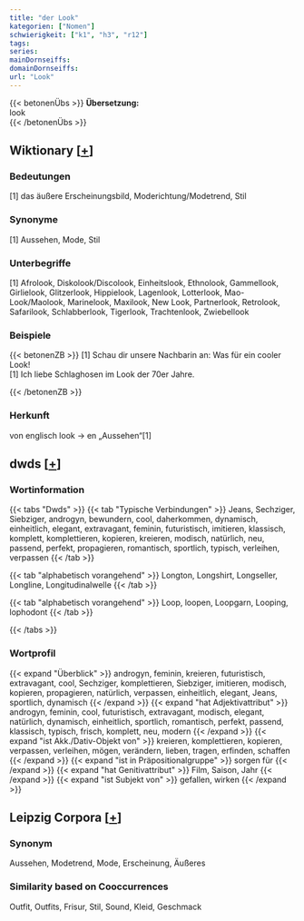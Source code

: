 ```yaml
---
title: "der Look"
kategorien: ["Nomen"]
schwierigkeit: ["k1", "h3", "r12"]
tags:
series:
mainDornseiffs:
domainDornseiffs:
url: "Look"
---
```


{{< betonenÜbs >}}
**Übersetzung:**  
look  
{{< /betonenÜbs >}}

## Wiktionary [[+](https://de.wiktionary.org/wiki/Look)]

### Bedeutungen
[1] das äußere Erscheinungsbild, Moderichtung/Modetrend, Stil  

### Synonyme
[1] Aussehen, Mode, Stil  

### Unterbegriffe
[1] Afrolook, Diskolook/Discolook, Einheitslook, Ethnolook, Gammellook, Girlielook, Glitzerlook, Hippielook, Lagenlook, Lotterlook, Mao-Look/Maolook, Marinelook, Maxilook, New Look, Partnerlook, Retrolook, Safarilook, Schlabberlook, Tigerlook, Trachtenlook, Zwiebellook  

### Beispiele
{{< betonenZB >}}
[1] Schau dir unsere Nachbarin an: Was für ein cooler Look!  
[1] Ich liebe Schlaghosen im Look der 70er Jahre.  

{{< /betonenZB >}}
### Herkunft
von englisch look → en „Aussehen“[1]  



## dwds [[+](https://www.dwds.de/wb/Look)]

### Wortinformation
{{< tabs "Dwds" >}}
{{< tab "Typische Verbindungen" >}}
Jeans, Sechziger, Siebziger, androgyn, bewundern, cool, daherkommen, dynamisch, einheitlich, elegant, extravagant, feminin, futuristisch, imitieren, klassisch, komplett, komplettieren, kopieren, kreieren, modisch, natürlich, neu, passend, perfekt, propagieren, romantisch, sportlich, typisch, verleihen, verpassen
{{< /tab >}}

{{< tab "alphabetisch vorangehend" >}}
Longton, Longshirt, Longseller, Longline, Longitudinalwelle
{{< /tab >}}

{{< tab "alphabetisch vorangehend" >}}
Loop, loopen, Loopgarn, Looping, lophodont
{{< /tab >}}

{{< /tabs >}}

### Wortprofil
{{< expand "Überblick" >}} androgyn, feminin, kreieren, futuristisch, extravagant, cool, Sechziger, komplettieren, Siebziger, imitieren, modisch, kopieren, propagieren, natürlich, verpassen, einheitlich, elegant, Jeans, sportlich, dynamisch {{< /expand >}}
{{< expand "hat Adjektivattribut" >}} androgyn, feminin, cool, futuristisch, extravagant, modisch, elegant, natürlich, dynamisch, einheitlich, sportlich, romantisch, perfekt, passend, klassisch, typisch, frisch, komplett, neu, modern {{< /expand >}}
{{< expand "ist Akk./Dativ-Objekt von" >}} kreieren, komplettieren, kopieren, verpassen, verleihen, mögen, verändern, lieben, tragen, erfinden, schaffen {{< /expand >}}
{{< expand "ist in Präpositionalgruppe" >}} sorgen für {{< /expand >}}
{{< expand "hat Genitivattribut" >}} Film, Saison, Jahr {{< /expand >}}
{{< expand "ist Subjekt von" >}} gefallen, wirken {{< /expand >}}

## Leipzig Corpora [[+](https://corpora.uni-leipzig.de/en/res?word=Look&corpusId=deu_newscrawl-public_2018)]


### Synonym
Aussehen, Modetrend, Mode, Erscheinung, Äußeres


### Similarity based on Cooccurrences
Outfit, Outfits, Frisur, Stil, Sound, Kleid, Geschmack

